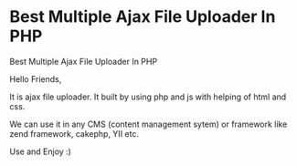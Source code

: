 Best Multiple Ajax File Uploader In PHP
================================

Best Multiple Ajax File Uploader In PHP

Hello Friends,

It is ajax file uploader. It built by using php and js with helping of html and css.

We can use it in any CMS (content management sytem) or framework like zend framework, cakephp, YII etc.

Use and Enjoy :)
